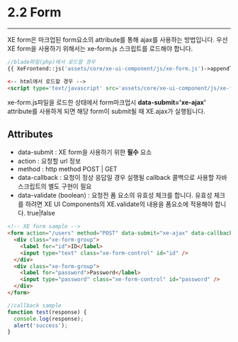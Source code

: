 # 2.2 Form
---

XE form은 마크업된 form요소의 attribute를 통해 ajax를 사용하는 방법입니다. 우선 XE form을 사용하기 위해서는 xe-form.js 스크립트를 로드해야 합니다.

```php
//blade파일(php)에서 로드할 경우
{{ XeFrontend::js('assets/core/xe-ui-component/js/xe-form.js')->appendTo('body')->load() }}

```
```html
<-- html에서 로드할 경우 -->
<script type='text/javascript' src='assets/core/xe-ui-component/js/xe-form.js'></script>
```

xe-form.js파일을 로드한 상태에서 form마크업시 **data-submit='xe-ajax'** attribute를 사용하게 되면 해당 form이 submit될 때 XE.ajax가 실행됩니다.

## Attributes
* data-submit : XE form을 사용하기 위한 **필수** 요소
* action : 요청할 url 정보
* method : http method POST | GET
* data-callback : 요청이 정상 응답일 경우 실행될 callback 콜백으로 사용할 자바스크립트의 별도 구현이 필요
* data-validate (boolean) : 요청전 폼 요소의 유효성 체크를 합니다. 유효성 체크를 하려면 XE UI Components의 XE.validate의 내용을 폼요소에 적용해야 합니다. true|false

```html
<!-- XE form sample -->
<form action="/users" method="POST" data-submit="xe-ajax" data-callback="test" data-validate='true'>
  <div class="xe-form-group">
    <label for="id">ID</label>
    <input type="text" class="xe-form-control" id="id" />
  </div>
  <div class="xe-form-group">
    <label for="password">Password</label>
    <input type="password" class="xe-form-control" id="password" />
  </div>
</form>
```

```javascript
//callback sample
function test(response) {
  console.log(response);
  alert('success');
}
```

